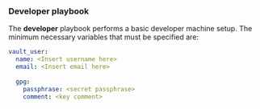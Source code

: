 ### Developer playbook
The **developer** playbook performs a basic developer machine setup. The minimum necessary variables that must be specified are:

```yaml
vault_user:
  name: <Insert username here>
  email: <Insert email here>
  
  gpg:
    passphrase: <secret passphrase>
    comment: <key comment>
```
